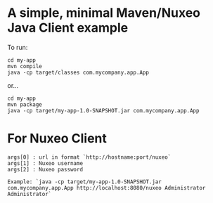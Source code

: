 # A simple, minimal Maven/Nuxeo Java Client example

To run:

    cd my-app
    mvn compile
    java -cp target/classes com.mycompany.app.App

or...

    cd my-app
    mvn package
    java -cp target/my-app-1.0-SNAPSHOT.jar com.mycompany.app.App

# For Nuxeo Client
    args[0] : url in format `http://hostname:port/nuxeo` 
    args[1] : Nuxeo username
    args[2] : Nuxeo password
    
    Example: `java -cp target/my-app-1.0-SNAPSHOT.jar com.mycompany.app.App http://localhost:8080/nuxeo Administrator Administrator`


